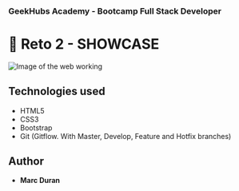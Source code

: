 ### GeekHubs Academy - Bootcamp Full Stack Developer
# 🎥 Reto 2 - SHOWCASE
![Image of the web working](http://gh-reto2-showcase.duranxanco.com/img/gif_pc.gif)

## Technologies used
* HTML5
* CSS3
* Bootstrap
* Git (Gitflow. With Master, Develop, Feature and Hotfix branches)

## Author
* **Marc Duran**
